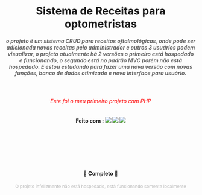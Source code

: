 <h1 align="center">Sistema de Receitas para optometristas</h1>

<h5 align="center" style="color:#696969;">o projeto é um sistema CRUD para receitas oftalmológicas, onde pode ser adicionada novas receitas pelo administrador e outros 3 usuários podem visualizar, o projeto atualmente há 2 versões o primeiro está hospedado e funcionando, o segundo está no padrão MVC porém não está hospedado. E estou estudando para fazer uma nova versão com novas funções, banco de dados otimizado e nova interface para usuário.<br><br><br></h5>
<h6 align="center" style="color:red">Este foi o meu primeiro projeto com PHP</h6>
<h4 align="center">
Feito com : <img src="https://img.shields.io/static/v1?label=&message=HTML5&color=FFF&style=for-the-badge&logo=html5"/>
<img src="https://img.shields.io/static/v1?label=&message=PHP&color=FFF&style=for-the-badge&logo=PHP"/>
<img src="https://img.shields.io/static/v1?label=&message=CSS3&color=1572B6&style=for-the-badge&logo=css3"/></h4><br><br><br><br><br>




<h4 align="center">  🚀  Completo 🚀</h4>

<div align="center"><small style="color:#bbb">O projeto infelizmente não está hospedado, está funcionando somente localmente</small></div>